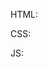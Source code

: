 HTML: 

<!-- //create div class for calculator
//create div space for calculation output 
//create nested div for row buttons
//create buttons according to row specs
//  first row [7, 8, 9, /], second row [4, 5, 6, x/*] etc -->

CSS:

<!-- //set-up board as fixed/flex (responsive)
//create simple calculator shell
//create buttons for calculator -->

JS:

<!-- The purpose of this calculator is to perform basic math functions against entered values according to their respective operators: 

' + ' : add
' - ' : subtract
' * ' / ' x ' : multiply
' / ' : divide
' = ' : equals/return 

These values (firstValue, secondValue) combined with different operators should return an array of the calculated result.
 -->


<!-- //create empty array to store values
//initialize temp total of 0
//create addEventListener to listen for clicked buttons
//when integer is clicked, add to temp
//if a symbol other than ' = ' is clicked, use data-action attribute to identify which button was clicked
//clear last entry
//create functions for each button and event
//if a button is clicked, and that button doesn't have a data-action att, identify as a number
//all other buttons with data-action att, add, subtract, multiply and divide are operators (except decimal)
//if ' + ' operator is clicked, add
//if ' - ' operator is clicked, subtract
//if ' x ' operator is clicked, multiply
//if ' / ' operator is clicked, divide
//for buttons that have decimal, equal, and AC, perform data-action according to each
//if ' . ' operator is clicked, create decimal point & value
//if ' = '  is clicked, calculate total
//if ' AC ' is clicked, clear calculator screen -->

<!-- //calculator display should show 0, otherwise return pressed number
//when decimal is displayed, add ' . ' to the displayed number 
//when operator button is pressed, highlight that button
//add an EventListener that recognises the number, or operator pressed
//add a data-previous-key-type attribute that recognises the operator/number pressed
//create a forEach loop that removes the highlight when another number button is pressed  -->

<!-- //create an action that recognises the firstValue, operator, and secondValue 
//create a calculate function that converts the values and operator from strings to integers
//use parseInt and parseFloat to calculate and return integer (parseInt) or decimal value (parseFloat)

 -->